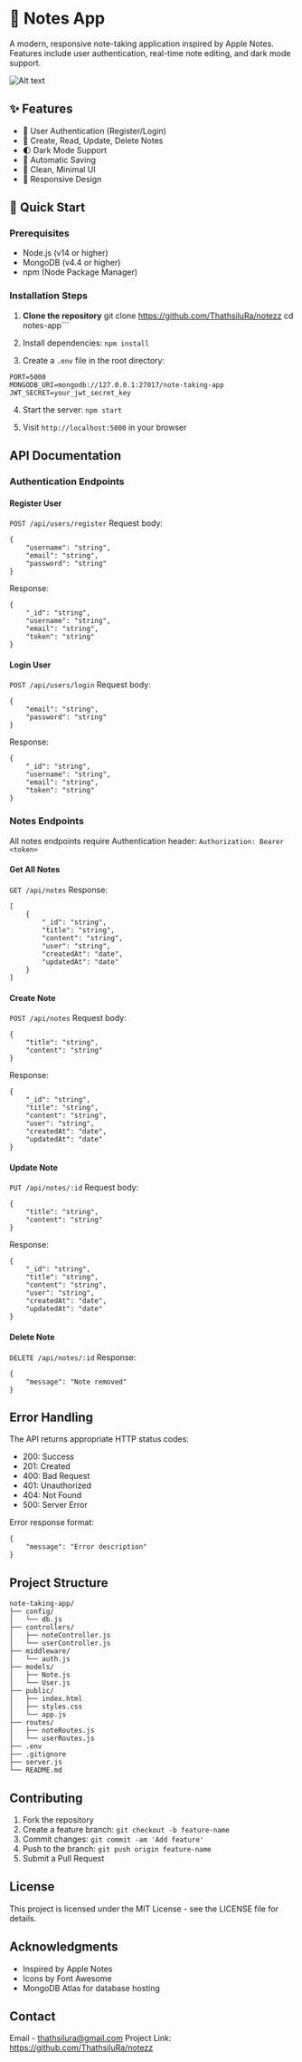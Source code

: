 # 📝 Notes App

A modern, responsive note-taking application inspired by Apple Notes. Features include user authentication, real-time note editing, and dark mode support.

![Alt text](https://media-hosting.imagekit.io//4fcdf9e1f0334830/Screenshot%20.png?Expires=1835151358&Key-Pair-Id=K2ZIVPTIP2VGHC&Signature=s4eElldJW8P5BerEf26t2dKOkNxnpdMpf6AHE1Acu6HZkM2sf8HNl2SsAsWcmLF2L-FYZCYaRbFOG3U-VYD-zYgHmCzdSzpxwAk41wan2w24-7popv7XEEMQ5ZYtN0If2s3O3UpJ27IN5tanmOxTKvflUULnY1zpt9wkxOSqK-uoc00lNI~twkJNfiC1B9er-In00-AWmlgBuZDBcQlkvrX~UfoC59FsPd0rLIs7NqnUZoh65gA28JWz-wrWsFU~Rl-4-Jf4aVRGUbyBtcGXzCBbS9vZqMLw4mg7LWi7-9sIpaxrxU1sqdsxB3n64o3VXELeDVA5hGUEQsmw0ZnEjQ__)


## ✨ Features

- 🔐 User Authentication (Register/Login)
- 📝 Create, Read, Update, Delete Notes  
- 🌓 Dark Mode Support
- 💾 Automatic Saving
- 🎨 Clean, Minimal UI
- 📱 Responsive Design

## 🚀 Quick Start

### Prerequisites
- Node.js (v14 or higher)
- MongoDB (v4.4 or higher)
- npm (Node Package Manager)

### Installation Steps

1. **Clone the repository**
git clone https://github.com/ThathsiluRa/notezz
cd notes-app```

2. Install dependencies:
```npm install```

3. Create a `.env` file in the root directory:
```
PORT=5000
MONGODB_URI=mongodb://127.0.0.1:27017/note-taking-app
JWT_SECRET=your_jwt_secret_key
```

4. Start the server:
```npm start```

5. Visit `http://localhost:5000` in your browser

## API Documentation

### Authentication Endpoints

#### Register User
```POST /api/users/register```
Request body:
```
{
    "username": "string",
    "email": "string", 
    "password": "string"
}
```
Response:
```
{
    "_id": "string",
    "username": "string",
    "email": "string",
    "token": "string"
}
```

#### Login User
```POST /api/users/login```
Request body:
```
{
    "email": "string",
    "password": "string"
}
```
Response:
```
{
    "_id": "string",
    "username": "string", 
    "email": "string",
    "token": "string"
}
```

### Notes Endpoints

All notes endpoints require Authentication header:
```Authorization: Bearer <token>```

#### Get All Notes
```GET /api/notes```
Response:
```
[
    {
        "_id": "string",
        "title": "string",
        "content": "string",
        "user": "string",
        "createdAt": "date",
        "updatedAt": "date"
    }
]
```

#### Create Note
```POST /api/notes```
Request body:
```
{
    "title": "string",
    "content": "string"
}
```
Response:
```
{
    "_id": "string",
    "title": "string",
    "content": "string", 
    "user": "string",
    "createdAt": "date",
    "updatedAt": "date"
}
```

#### Update Note
```PUT /api/notes/:id```
Request body:
```
{
    "title": "string",
    "content": "string"
}
```
Response:
```
{
    "_id": "string",
    "title": "string",
    "content": "string",
    "user": "string", 
    "createdAt": "date",
    "updatedAt": "date"
}
```

#### Delete Note
```DELETE /api/notes/:id```
Response:
```
{
    "message": "Note removed"
}
```

## Error Handling

The API returns appropriate HTTP status codes:
- 200: Success
- 201: Created
- 400: Bad Request
- 401: Unauthorized
- 404: Not Found
- 500: Server Error

Error response format:
```
{
    "message": "Error description"
}
```

## Project Structure
```
note-taking-app/
├── config/
│   └── db.js
├── controllers/
│   ├── noteController.js
│   └── userController.js
├── middleware/
│   └── auth.js
├── models/
│   ├── Note.js
│   └── User.js
├── public/
│   ├── index.html
│   ├── styles.css
│   └── app.js
├── routes/
│   ├── noteRoutes.js
│   └── userRoutes.js
├── .env
├── .gitignore
├── server.js
└── README.md
```

## Contributing
1. Fork the repository
2. Create a feature branch: `git checkout -b feature-name`
3. Commit changes: `git commit -am 'Add feature'`
4. Push to the branch: `git push origin feature-name`
5. Submit a Pull Request

## License
This project is licensed under the MIT License - see the LICENSE file for details.

## Acknowledgments
- Inspired by Apple Notes
- Icons by Font Awesome
- MongoDB Atlas for database hosting

## Contact
Email - thathsilura@gmail.com
Project Link: https://github.com/ThathsiluRa/notezz
